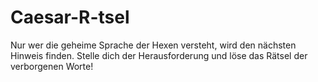# Caesar-R-tsel
Nur wer die geheime Sprache der Hexen versteht, wird den nächsten Hinweis finden. Stelle dich der Herausforderung und löse das Rätsel der verborgenen Worte!
